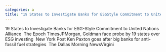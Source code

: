 ```yaml
---
categories: a
title: "19 States to Investigate Banks for ESGStyle Commitment to United Nations Alliance  The Epoch Times"
---
```

19 States to Investigate Banks for ESG-Style Commitment to United Nations Alliance&nbsp;&nbsp;The Epoch TimesJPMorgan, Goldman face probe by 19 states over ESG investing&nbsp;&nbsp;New York Post Ken Paxton goes after big banks for anti-fossil fuel strategies&nbsp;&nbsp;The Dallas Morning NewsVirgini